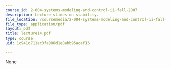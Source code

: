 ```yaml
---
course_id: 2-004-systems-modeling-and-control-ii-fall-2007
description: Lecture slides on stability.
file_location: /coursemedia/2-004-systems-modeling-and-control-ii-fall-2007/1c941c711ac3fa986d1e8abb95acaf16_lecture14.pdf
file_type: application/pdf
layout: pdf
title: lecture14.pdf
type: course
uid: 1c941c711ac3fa986d1e8abb95acaf16

---
```

None